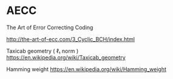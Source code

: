 # AECC
The Art of Error Correcting Coding

http://the-art-of-ecc.com/3_Cyclic_BCH/index.html

Taxicab geometry ( ℓ₁ norm )
https://en.wikipedia.org/wiki/Taxicab_geometry

Hamming weight
https://en.wikipedia.org/wiki/Hamming_weight
